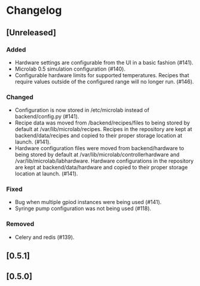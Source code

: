 # Changelog

## [Unreleased]

### Added

- Hardware settings are configurable from the UI in a basic fashion (#141).
- Microlab 0.5 simulation configuration (#140).
- Configurable hardware limits for supported temperatures. Recipes that require values outside of the configured range will no longer run. (#146).

### Changed

- Configuration is now stored in /etc/microlab instead of backend/config.py (#141).
- Recipe data was moved from /backend/recipes/files to being stored by default at /var/lib/microlab/recipes. Recipes in the repository are kept at backend/data/recipes and copied to their proper storage location at launch. (#141).
- Hardware configuration files were moved from backend/hardware to being stored by default at /var/lib/microlab/controllerhardware and /var/lib/microlab/labhardware. Hardware configurations in the repository are kept at backend/data/hardware and copied to their proper storage location at launch. (#141).

### Fixed

- Bug when multiple gpiod instances were being used (#141).
- Syringe pump configuration was not being used (#118).

### Removed

- Celery and redis (#139).

## [0.5.1]

## [0.5.0]
